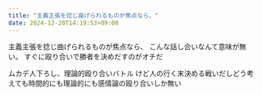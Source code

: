 ```yaml
---
title: "主義主張を捻じ曲げられるものが焦点なら、"
date: 2024-12-20T14:19:53+09:00
---
```

主義主張を捻じ曲げられるものが焦点なら、
こんな話し合いなんて意味が無い。
すぐに殴り合いで勝者を決めだすのがオチだ

ムカデ人下ろし、理論的殴り合いバトル
けど人の行く末決める戦いだしどう考えても時間的にも理論的にも感情論の殴り合いしか無い
